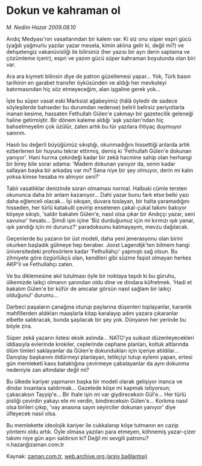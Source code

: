 # Dokun ve kahraman ol

*M. Nedim Hazar 2009.08.10*

<tr><td class="metin" colspan="2" style="padding-top: 20px; padding-left: 5px; padding-right: 10px;">Andıç Medyası'nın vasatlarından bir kalem var. Ki siz onu süper espri gücü (yağdı yağmurlu yazılar yazar mesela, kimin aklına gelir ki, değil mi?) ve dehşetengiz vakanüvisliği ile bilirsiniz (her yazısı bir ayrı derin saptama ve çözümleme içerir), espri ve yazım gücü süper kahraman boyutunda olan biri var.</td></tr><tr><td class="metin" colspan="2" style="padding-top: 20px; padding-left: 5px; padding-right: 10px;"><p>Ara ara kıymeti bilinsin diye de patron güzellemesi yapar... Yok, Türk basın tarihinin en garabet transfer öyküsünden ve aldığı her mevkuteyi batırmasından hiç söz etmeyeceğim, alan işgaline gerek yok...
<p>İşte bu süper vasat eski Marksist ağabeyimiz (hâlâ öyledir de sadece söyleşilerde bahseder bu durumdan nedense) belirli belirsiz periyotlarla inanan kesime, hassaten Fethullah Gülen'e çakmayı bir gazetecilik geleneği haline getirmiştir. Bir dönem kaleme aldığı 'aşk yazıları'ndan hiç bahsetmeyelim çok üzülür, zaten artık bu tür yazılara ihtiyaç duymuyor sanırım.
<p>Hasılı bu değerli büyüğümüz sıkıştığı, okunmadığını hissettiği anlarda artık ezberlenen bir huyunu tekrar ettirmiş, demiş ki 'Fethullah Gülen'e dokunan yanıyor'. Hani hurma çekirdeği kadar bir zekâ hacmine sahip olan herhangi bir birey bile sorar adama: 'Madem dokunan yanıyor da, senin kadar sallayan başka bir arkadaş var mı? Sana niye bir şey olmuyor, derin mi kalın yoksa kimse hesaba mı almıyor seni?'
<p>Tabii vasatlıklar denizinde soran olmaması normal. Halbuki cümle tersten okununca daha bir anlam kazanıyor... Dahi yazar bunu fark etse belki yazı daha eğlenceli olacak... İşi sıkışan, duvara toslayan, bir halta yaramadığını hisseden, her türlü katakulli çevirip enselenen çakal-çukal takımı bakıyor köşeye sıkıştı, 'saldır bakalım Gülen'e, nasıl olsa çıkar bir Andıççı yazar, seni savunur' hesabı... Şimdi işin içine 'Biz durduğumuz için mi kırmızı ışık yanar, ışık yandığı için mi dururuz?' paradoksunu katmayayım, mevzu dağılacak.
<p>Geçenlerde bu yazarın bir üst modeli, daha yeni jenerasyonu olan birini okurken başladık gülmeye hep beraber. Joost Lagendijk'ten bilmem hangi üniversitedeki profesörlere kadar 'Fethullahçı' yapmıştı sağ olsun. Bu zihniyete göre özgürlükçü olan, kendileri gibi süzme faşist olmayan herkes AKP'li ve Fethullahçı zaten.
<p>Ve bu diklemesine akıl tutulması öyle bir noktaya taşıdı ki bu güruhu, ülkemizde laikçi olmanın şanından oldu dine ve dindara küfretmek. 'Hadi et bakalım Gülen'e bir küfür de amcalar görsün nasıl sağlam bir laikçi olduğunu!' durumu... 
<p>Darbeci paşaların çanağına oturup paylarına düşenleri toplayanlar, karanlık mahfillerden aldıkları maaşlarla kitap karalayıp adını yazara çıkaranlar elbette saldıracak, bunda şaşılacak bir şey yok. Dünyanın her yerinde bu böyle zira.
<p>Süper zekâ yazarın listesi eksik aslında... NATO'ya suikast düzenleyecekleri iddiasıyla evlerinde krokiler, ceplerinde cephane planları, koltuk altlarında ölüm timleri saklayanlar da Gülen'e dokundukları için içeriye atıldılar... Danıştay başkanını öldürmeyi planlayan, tetikçiyi tutup eylemi yapan, ertesi gün memleketi kaos bataklığına çevirmeye çabalayanlar da aynı dokunma nedeniyle zan altındalar değil mi?
<p>Bu ülkede kariyer yapmanın başka bir modeli olarak gelişiyor inanca ve dindar insanlara saldırmak... Gazetede köşe mi kapmak istiyorsun; çakacaksın Tayyip'e... Bir ihale işin mi var giydireceksin Gül'e... Her türlü pisliği çevirdin yakayı ele mi verdin, bindireceksin Gülen'e... Korkma nasıl olsa birileri çıkıp, 'vay anasına sayın seyirciler dokunan yanıyor' diye üfleyecek nasıl olsa.
<p>Bu memlekette ideolojik kariyer ile cukkalanıp köşe tutmanın en cazip yöntemi oldu artık. Öyle olmasa yazıları para etmeyen, köhnemiş yazar-çizer takımı niye gün aşırı saldırsın ki? Değil mi sevgili patronu? n.hazar@zaman.com.tr<br/></p></p></p></p></p></p></p></p></p></p></td></tr>

Kaynak: [zaman.com.tr](http://zaman.com.tr/yazar.do?yazino=878792), [web.archive.org (arşiv bağlantısı)](http://web.archive.org/web/20090813102359/http://www.zaman.com.tr:80/yazar.do?yazino=878792)
